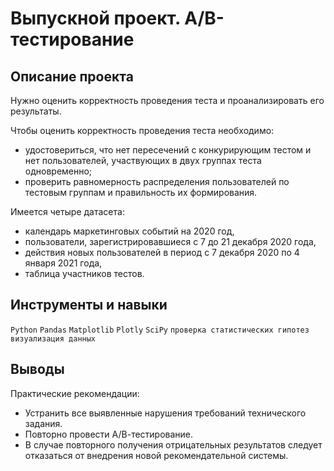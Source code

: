 # Выпускной проект. А/В-тестирование	

## Описание проекта
Нужно оценить корректность проведения теста и проанализировать его результаты.

Чтобы оценить корректность проведения теста необходимо:
- удостовериться, что нет пересечений с конкурирующим тестом и нет пользователей, участвующих в двух группах теста одновременно;
- проверить равномерность распределения пользователей по тестовым группам и правильность их формирования.

Имеется четыре датасета:
- календарь маркетинговых событий на 2020 год,
- пользователи, зарегистрировавшиеся с 7 до 21 декабря 2020 года,
- действия новых пользователей в период с 7 декабря 2020 по 4 января 2021 года,
- таблица участников тестов.

## Инструменты и навыки
`Python` `Pandas` `Matplotlib` `Plotly` `SciPy` `проверка статистических гипотез` `визуализация данных`

## Выводы
Практические рекомендации:
- Устранить все выявленные нарушения требований технического задания.
- Повторно провести А/В-тестирование.
- В случае повторного получения отрицательных результатов следует отказаться от внедрения новой рекомендательной системы.
